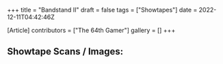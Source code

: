 +++
title = "Bandstand II"
draft = false
tags = ["Showtapes"]
date = 2022-12-11T04:42:46Z

[Article]
contributors = ["The 64th Gamer"]
gallery = []
+++
<h2>Showtape Scans / Images:</h2>
